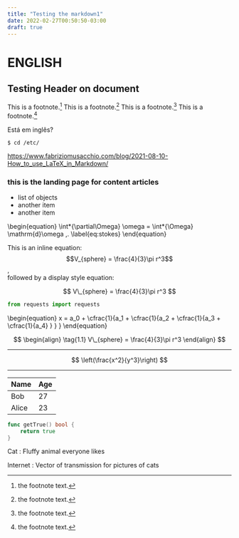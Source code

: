 ```yaml
---
title: "Testing the markdown1"
date: 2022-02-27T00:50:50-03:00
draft: true
---
```


# ENGLISH

## Testing Header on document

This is a footnote.[^1]
This is a footnote.[^2]
This is a footnote.[^3]
This is a footnote.[^4]

[^1]: the footnote text.
[^2]: the footnote text.
[^3]: the footnote text.
[^4]: the footnote text.

Está em inglês?

```shellscript
$ cd /etc/
```

https://www.fabriziomusacchio.com/blog/2021-08-10-How_to_use_LaTeX_in_Markdown/

### this is the landing page for content articles

-   list of objects
-   another item
-   another item

\begin{equation}
\int*{\partial\Omega} \omega = \int*{\Omega} \mathrm{d}\omega \,.
\label{eq:stokes}
\end{equation}

This is an inline equation: $$V_{sphere} = \frac{4}{3}\pi r^3$$,<br>
followed by a display style equation:

$$ V\_{sphere} = \frac{4}{3}\pi r^3 $$

```python
from requests import requests
```

\begin{equation}
x = a_0 + \cfrac{1}{a_1 + \cfrac{1}{a_2 + \cfrac{1}{a_3 + \cfrac{1}{a_4} } } }
\end{equation}

$$
\begin{align}
\tag{1.1}
V\_{sphere} = \frac{4}{3}\pi r^3
\end{align}
$$

---

$$
\left(\frac{x^2}{y^3}\right)
$$

---

| Name  | Age |
| ----- | --- |
| Bob   | 27  |
| Alice | 23  |

```go
func getTrue() bool {
    return true
}
```

Cat
: Fluffy animal everyone likes

Internet
: Vector of transmission for pictures of cats

$$
$$
